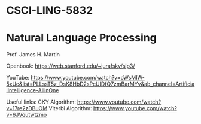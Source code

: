 # CSCI-LING-5832
# Natural Language Processing
Prof. James H. Martin

Openbook: https://web.stanford.edu/~jurafsky/slp3/


YouTube: https://www.youtube.com/watch?v=oWsMIW-5xUc&list=PLLssT5z_DsK8HbD2sPcUIDfQ7zmBarMYv&ab_channel=ArtificialIntelligence-AllinOne

Useful links:
CKY Algorithm: https://www.youtube.com/watch?v=17re2zDBuOM
Viterbi Algorithm: https://www.youtube.com/watch?v=6JVqutwtzmo
